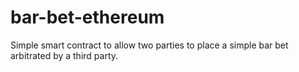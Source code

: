 # bar-bet-ethereum
Simple smart contract to allow two parties to place a simple bar bet arbitrated by a third party. 
